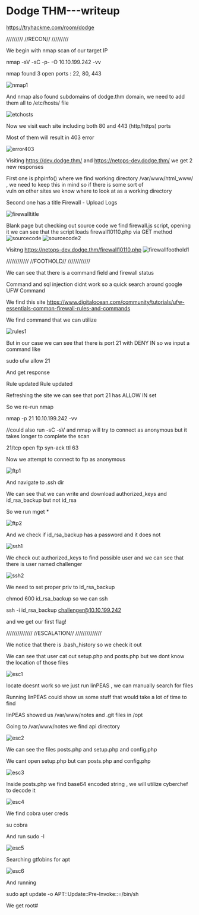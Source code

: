# Dodge THM---writeup



https://tryhackme.com/room/dodge


/////////
//RECON//
/////////


We begin with nmap scan of our target IP

nmap -sV -sC -p- -O 10.10.199.242 -vv

nmap found 3  open ports : 22, 80, 443

![nmap1](https://github.com/BonnY0/Dodge---writeup/assets/65781644/9a97d6c3-7ab9-4515-a40f-eec09ca0b7e1)



And nmap also found subdomains of dodge.thm domain, we need to add them all to /etc/hosts/ file

![etchosts](https://github.com/BonnY0/Dodge---writeup/assets/65781644/acdbd1f6-e918-44bc-8803-63cd70cca7ac)


Now we visit each site including both 80 and 443 (http/https) ports

Most of them will result in 403 error

![error403](https://github.com/BonnY0/Dodge---writeup/assets/65781644/e6cbfe8a-585e-42df-9e31-453521ecf20f)


Visiting https://dev.dodge.thm/ and https://netops-dev.dodge.thm/ we get 2 new responses

First one is phpinfo() where we find working directory /var/www/html_www/ , we need to keep this in mind so if there is some sort of  
vuln on other sites we know where to look at as a working directory

Second one has a title Firewall - Upload Logs

![firewalltitle](https://github.com/BonnY0/Dodge---writeup/assets/65781644/08335b60-5758-49a9-b444-0c193c3a3b24)

Blank page but checking out source code we find firewall.js script, opening it we can see that the script loads firewall10110.php via GET method
![sourcecode](https://github.com/BonnY0/Dodge---writeup/assets/65781644/63d06b26-afc0-4589-aab6-57ee04675505)
![sourcecode2](https://github.com/BonnY0/Dodge---writeup/assets/65781644/8eec9c6f-ed8f-4a5e-8a4f-5bb2cfda13a8)


Visitng https://netops-dev.dodge.thm/firewall10110.php
![firewallfoothold1](https://github.com/BonnY0/Dodge---writeup/assets/65781644/b9b8afe9-ced6-4d79-927f-e93439ba70c3)



////////////
//FOOTHOLD//
////////////



We can see that there is a command field and firewall status 

Command and sql injection didnt work so a quick search around google  UFW Command

We find this site https://www.digitalocean.com/community/tutorials/ufw-essentials-common-firewall-rules-and-commands

We find command that we can utilize 

![rules1](https://github.com/BonnY0/Dodge---writeup/assets/65781644/43fc27a4-a9ab-4824-ad6b-ce79a1be7bcd)



But in our case we can see that there is port 21 with DENY IN so we input a command like 

sudo ufw allow 21

And get response 

Rule updated
Rule updated 


Refreshing the site we can see that port 21 has ALLOW IN set

So we re-run nmap 

nmap -p 21 10.10.199.242 -vv  

 //could also run -sC -sV and nmap will try to connect as anonymous but it takes longer to complete the scan

21/tcp open  ftp     syn-ack ttl 63

Now we attempt to connect to ftp as anonymous

![ftp1](https://github.com/BonnY0/Dodge---writeup/assets/65781644/26fc3064-b251-4e53-bac6-f354c27dd429)


And navigate to .ssh dir

We can see that we can write and download authorized_keys and id_rsa_backup but not id_rsa

So we run mget * 

![ftp2](https://github.com/BonnY0/Dodge---writeup/assets/65781644/25f51884-2027-4e89-9f5c-3369efe93175)



And we check if id_rsa_backup has a password and it does not

![ssh1](https://github.com/BonnY0/Dodge---writeup/assets/65781644/40ce949f-0147-4004-be3e-a744c684f1e0)



We check out authorized_keys to find possible user and we can see that there is user named challenger


![ssh2](https://github.com/BonnY0/Dodge---writeup/assets/65781644/4a70e1ec-a625-4340-ae2c-d7e4ee48c46c)


We need to set proper priv to id_rsa_backup

chmod 600 id_rsa_backup so we can ssh 

ssh -i id_rsa_backup challenger@10.10.199.242


and we get our first flag!


//////////////
//ESCALATION//
//////////////


We notice that there is .bash_history so we check it out

We can see that user cat out setup.php and posts.php but we dont know the location of those files

![esc1](https://github.com/BonnY0/Dodge---writeup/assets/65781644/c618d801-2583-431c-bed8-ad83b9968601)

locate doesnt work so we just run linPEAS , we can manually search for files

Running linPEAS could show us some stuff that would take a lot of time to find

linPEAS showed us /var/www/notes and .git files in /opt

Going to /var/www/notes we find api directory

![esc2](https://github.com/BonnY0/Dodge---writeup/assets/65781644/3f101c57-1b3d-43df-aea0-bf0adc28650c)

We can see the files posts.php and setup.php and config.php

We cant open setup.php but can posts.php and config.php

![esc3](https://github.com/BonnY0/Dodge---writeup/assets/65781644/ed059096-ab06-4a7b-8e65-df2d60e69571)

Inside posts.php we find base64 encoded string , we will utilize cyberchef to decode it

![esc4](https://github.com/BonnY0/Dodge---writeup/assets/65781644/9e2f3e02-926a-4a31-bdaa-cccbd8ce7172)

We find cobra user creds

su cobra

And run sudo -l 

![esc5](https://github.com/BonnY0/Dodge---writeup/assets/65781644/ebc0a48d-421b-4c28-8234-81c79c53cb6b)

Searching gtfobins for apt

![esc6](https://github.com/BonnY0/Dodge---writeup/assets/65781644/099654af-90c3-4534-9dd1-f70c27487073)

And running 

sudo apt update -o APT::Update::Pre-Invoke::=/bin/sh

We get root#
